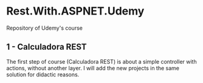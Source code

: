 # Rest.With.ASPNET.Udemy
Repository of Udemy's course

## 1 - Calculadora REST
The first step of course (Calculadora REST) is about a simple controller with actions, without another layer. I will add the new projects in the same solution for didactic reasons.
